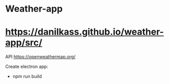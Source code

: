 # Weather-app
# https://danilkass.github.io/weather-app/src/

API https://openweathermap.org/
 
Create electron app:
- npm run build 
